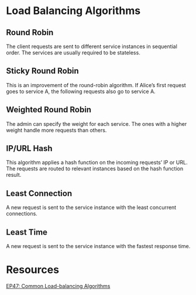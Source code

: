 # Load Balancing Algorithms

## Round Robin

The client requests are sent to different service instances in sequential order. The services are usually required to be stateless.

## Sticky Round Robin

This is an improvement of the round-robin algorithm. If Alice’s first request goes to service A, the following requests also go to service A.

## Weighted Round Robin

The admin can specify the weight for each service. The ones with a higher weight handle more requests than others.

## IP/URL Hash

This algorithm applies a hash function on the incoming requests’ IP or URL. The requests are routed to relevant instances based on the hash function result.

## Least Connection

A new request is sent to the service instance with the least concurrent connections.

## Least Time

A new request is sent to the service instance with the fastest response time.

# Resources

[EP47: Common Load-balancing Algorithms](https://blog.bytebytego.com/p/ep47-common-load-balancing-algorithms)
